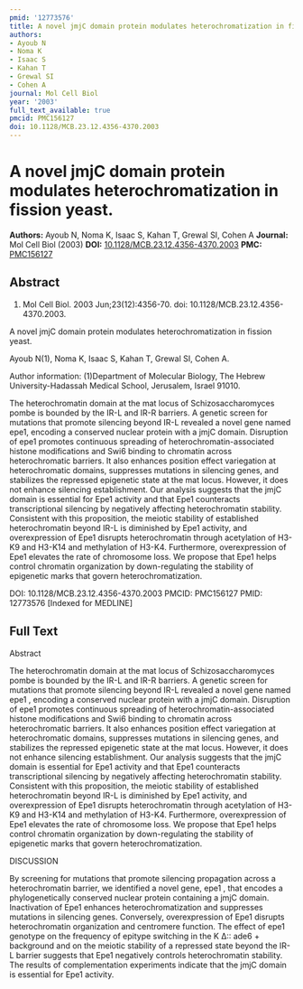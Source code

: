```yaml
---
pmid: '12773576'
title: A novel jmjC domain protein modulates heterochromatization in fission yeast.
authors:
- Ayoub N
- Noma K
- Isaac S
- Kahan T
- Grewal SI
- Cohen A
journal: Mol Cell Biol
year: '2003'
full_text_available: true
pmcid: PMC156127
doi: 10.1128/MCB.23.12.4356-4370.2003
---
```


# A novel jmjC domain protein modulates heterochromatization in fission yeast.
**Authors:** Ayoub N, Noma K, Isaac S, Kahan T, Grewal SI, Cohen A
**Journal:** Mol Cell Biol (2003)
**DOI:** [10.1128/MCB.23.12.4356-4370.2003](https://doi.org/10.1128/MCB.23.12.4356-4370.2003)
**PMC:** [PMC156127](https://www.ncbi.nlm.nih.gov/pmc/articles/PMC156127/)

## Abstract

1. Mol Cell Biol. 2003 Jun;23(12):4356-70. doi: 10.1128/MCB.23.12.4356-4370.2003.

A novel jmjC domain protein modulates heterochromatization in fission yeast.

Ayoub N(1), Noma K, Isaac S, Kahan T, Grewal SI, Cohen A.

Author information:
(1)Department of Molecular Biology, The Hebrew University-Hadassah Medical 
School, Jerusalem, Israel 91010.

The heterochromatin domain at the mat locus of Schizosaccharomyces pombe is 
bounded by the IR-L and IR-R barriers. A genetic screen for mutations that 
promote silencing beyond IR-L revealed a novel gene named epe1, encoding a 
conserved nuclear protein with a jmjC domain. Disruption of epe1 promotes 
continuous spreading of heterochromatin-associated histone modifications and 
Swi6 binding to chromatin across heterochromatic barriers. It also enhances 
position effect variegation at heterochromatic domains, suppresses mutations in 
silencing genes, and stabilizes the repressed epigenetic state at the mat locus. 
However, it does not enhance silencing establishment. Our analysis suggests that 
the jmjC domain is essential for Epe1 activity and that Epe1 counteracts 
transcriptional silencing by negatively affecting heterochromatin stability. 
Consistent with this proposition, the meiotic stability of established 
heterochromatin beyond IR-L is diminished by Epe1 activity, and overexpression 
of Epe1 disrupts heterochromatin through acetylation of H3-K9 and H3-K14 and 
methylation of H3-K4. Furthermore, overexpression of Epe1 elevates the rate of 
chromosome loss. We propose that Epe1 helps control chromatin organization by 
down-regulating the stability of epigenetic marks that govern 
heterochromatization.

DOI: 10.1128/MCB.23.12.4356-4370.2003
PMCID: PMC156127
PMID: 12773576 [Indexed for MEDLINE]

## Full Text

Abstract

The heterochromatin domain at the mat locus of Schizosaccharomyces pombe is bounded by the IR-L and IR-R barriers. A genetic screen for mutations that promote silencing beyond IR-L revealed a novel gene named epe1 , encoding a conserved nuclear protein with a jmjC domain. Disruption of epe1 promotes continuous spreading of heterochromatin-associated histone modifications and Swi6 binding to chromatin across heterochromatic barriers. It also enhances position effect variegation at heterochromatic domains, suppresses mutations in silencing genes, and stabilizes the repressed epigenetic state at the mat locus. However, it does not enhance silencing establishment. Our analysis suggests that the jmjC domain is essential for Epe1 activity and that Epe1 counteracts transcriptional silencing by negatively affecting heterochromatin stability. Consistent with this proposition, the meiotic stability of established heterochromatin beyond IR-L is diminished by Epe1 activity, and overexpression of Epe1 disrupts heterochromatin through acetylation of H3-K9 and H3-K14 and methylation of H3-K4. Furthermore, overexpression of Epe1 elevates the rate of chromosome loss. We propose that Epe1 helps control chromatin organization by down-regulating the stability of epigenetic marks that govern heterochromatization.

DISCUSSION

By screening for mutations that promote silencing propagation across a heterochromatin barrier, we identified a novel gene, epe1 , that encodes a phylogenetically conserved nuclear protein containing a jmjC domain. Inactivation of Epe1 enhances heterochromatization and suppresses mutations in silencing genes. Conversely, overexpression of Epe1 disrupts heterochromatin organization and centromere function. The effect of epe1 genotype on the frequency of epitype switching in the K Δ:: ade6 + background and on the meiotic stability of a repressed state beyond the IR-L barrier suggests that Epe1 negatively controls heterochromatin stability. The results of complementation experiments indicate that the jmjC domain is essential for Epe1 activity.
